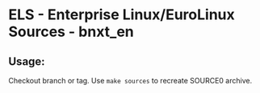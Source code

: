 # ELS - Enterprise Linux/EuroLinux Sources - bnxt_en
 
## Usage:
  Checkout branch or tag. Use `make sources` to recreate  SOURCE0 archive.
